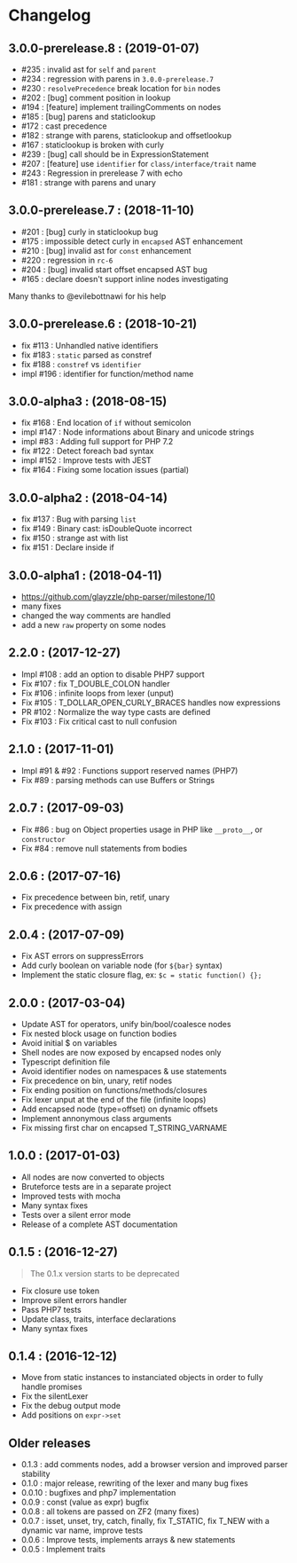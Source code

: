# Changelog

## 3.0.0-prerelease.8 : (2019-01-07)
 - #235 : invalid ast for `self` and `parent`
 - #234 : regression with parens in `3.0.0-prerelease.7`
 - #230 : `resolvePrecedence` break location for `bin` nodes
 - #202 : [bug] comment position in lookup
 - #194 : [feature] implement trailingComments on nodes 
 - #185 : [bug] parens and staticlookup
 - #172 : cast precedence
 - #182 : strange with parens, staticlookup and offsetlookup
 - #167 : staticlookup is broken with curly
 - #239 : [bug] call should be in ExpressionStatement
 - #207 : [feature] use `identifier` for `class/interface/trait` name 
 - #243 : Regression in prerelease 7 with echo
 - #181 : strange with parens and unary

## 3.0.0-prerelease.7 : (2018-11-10)
 - #201 : [bug] curly in staticlookup bug
 - #175 : impossible detect curly in `encapsed` AST enhancement
 - #210 : [bug] invalid ast for `const` enhancement
 - #220 : regression in `rc-6`
 - #204 : [bug] invalid start offset encapsed AST bug
 - #165 : declare doesn't support inline nodes investigating

Many thanks to @evilebottnawi for his help

## 3.0.0-prerelease.6 : (2018-10-21)
 - fix #113 : Unhandled native identifiers
 - fix #183 : `static` parsed as constref
 - fix #188 : `constref` vs `identifier`
 - impl #196 : identifier for function/method name

## 3.0.0-alpha3 : (2018-08-15)
 - fix #168 : End location of `if` without semicolon
 - impl #147 : Node informations about Binary and unicode strings
 - impl #83 : Adding full support for PHP 7.2
 - fix #122 : Detect foreach bad syntax
 - impl #152 : Improve tests with JEST
 - fix #164 : Fixing some location issues (partial)

## 3.0.0-alpha2 : (2018-04-14)
 - fix #137 : Bug with parsing `list`
 - fix #149 : Binary cast: isDoubleQuote incorrect
 - fix #150 : strange ast with list
 - fix #151 : Declare inside if

## 3.0.0-alpha1 : (2018-04-11)
 - https://github.com/glayzzle/php-parser/milestone/10
 - many fixes
 - changed the way comments are handled
 - add a new `raw` property on some nodes

## 2.2.0 : (2017-12-27)
- Impl #108 : add an option to disable PHP7 support
- Fix #107 : fix T_DOUBLE_COLON handler
- Fix #106 : infinite loops from lexer (unput)
- Fix #105 : T_DOLLAR_OPEN_CURLY_BRACES handles now expressions
- PR #102 : Normalize the way type casts are defined
- Fix #103 : Fix critical cast to null confusion

## 2.1.0 : (2017-11-01)
- Impl #91 & #92 : Functions support reserved names (PHP7)
- Fix #89 : parsing methods can use Buffers or Strings

## 2.0.7 : (2017-09-03)
- Fix #86 : bug on Object properties usage in PHP like `__proto__`, or `constructor`
- Fix #84 : remove null statements from bodies

## 2.0.6 : (2017-07-16)

- Fix precedence between bin, retif, unary
- Fix precedence with assign

## 2.0.4 : (2017-07-09)

- Fix AST errors on suppressErrors
- Add curly boolean on variable node (for `${bar}` syntax)
- Implement the static closure flag, ex: `$c = static function() {};`

## 2.0.0 : (2017-03-04)

- Update AST for operators, unify bin/bool/coalesce nodes
- Fix nested block usage on function bodies
- Avoid initial $ on variables
- Shell nodes are now exposed by encapsed nodes only
- Typescript definition file
- Avoid identifier nodes on namespaces & use statements
- Fix precedence on bin, unary, retif nodes
- Fix ending position on functions/methods/closures
- Fix lexer unput at the end of the file (infinite loops)
- Add encapsed node (type=offset) on dynamic offsets
- Implement annonymous class arguments
- Fix missing first char on encapsed T_STRING_VARNAME

## 1.0.0 : (2017-01-03)

- All nodes are now converted to objects
- Bruteforce tests are in a separate project
- Improved tests with mocha
- Many syntax fixes
- Tests over a silent error mode
- Release of a complete AST documentation

## 0.1.5 : (2016-12-27)

> The 0.1.x version starts to be deprecated

- Fix closure use token
- Improve silent errors handler
- Pass PHP7 tests
- Update class, traits, interface declarations
- Many syntax fixes

## 0.1.4 : (2016-12-12)

- Move from static instances to instanciated objects in order to fully handle
promises
- Fix the silentLexer
- Fix the debug output mode
- Add positions on `expr->set`

## Older releases

* 0.1.3  : add comments nodes, add a browser version and improved parser stability
* 0.1.0  : major release, rewriting of the lexer and many bug fixes
* 0.0.10 : bugfixes and php7 implementation
* 0.0.9  : const (value as expr) bugfix
* 0.0.8  : all tokens are passed on ZF2 (many fixes)
* 0.0.7  : isset, unset, try, catch, finally, fix T_STATIC, fix T_NEW with a dynamic var name, improve tests
* 0.0.6  : Improve tests, implements arrays & new statements
* 0.0.5  : Implement traits
